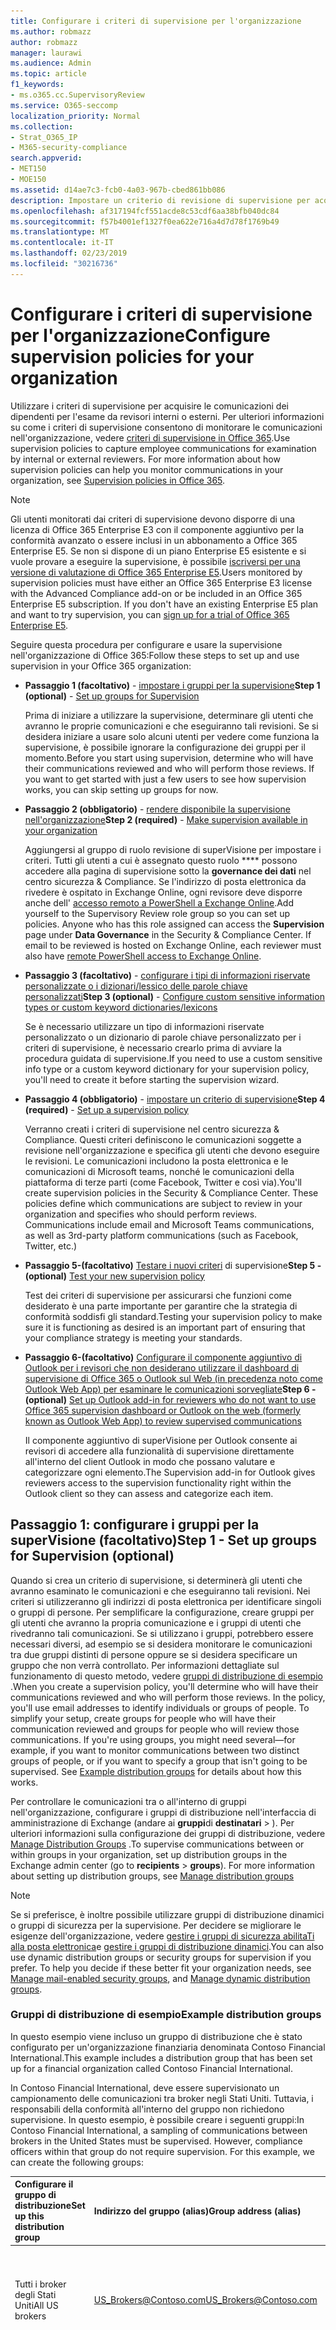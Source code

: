 ```yaml
---
title: Configurare i criteri di supervisione per l'organizzazione
ms.author: robmazz
author: robmazz
manager: laurawi
ms.audience: Admin
ms.topic: article
f1_keywords:
- ms.o365.cc.SupervisoryReview
ms.service: O365-seccomp
localization_priority: Normal
ms.collection:
- Strat_O365_IP
- M365-security-compliance
search.appverid:
- MET150
- MOE150
ms.assetid: d14ae7c3-fcb0-4a03-967b-cbed861bb086
description: Impostare un criterio di revisione di supervisione per acquisire le comunicazioni dei dipendenti per la revisione.
ms.openlocfilehash: af317194fcf551acde8c53cdf6aa38bfb040dc84
ms.sourcegitcommit: f57b4001ef1327f0ea622e716a4d7d78f1769b49
ms.translationtype: MT
ms.contentlocale: it-IT
ms.lasthandoff: 02/23/2019
ms.locfileid: "30216736"
---
```

# <a name="configure-supervision-policies-for-your-organization"></a><span data-ttu-id="b5fde-103">Configurare i criteri di supervisione per l'organizzazione</span><span class="sxs-lookup"><span data-stu-id="b5fde-103">Configure supervision policies for your organization</span></span>

<span data-ttu-id="b5fde-p101">Utilizzare i criteri di supervisione per acquisire le comunicazioni dei dipendenti per l'esame da revisori interni o esterni. Per ulteriori informazioni su come i criteri di supervisione consentono di monitorare le comunicazioni nell'organizzazione, vedere [criteri di supervisione in Office 365](supervision-policies.md).</span><span class="sxs-lookup"><span data-stu-id="b5fde-p101">Use supervision policies to capture employee communications for examination by internal or external reviewers. For more information about how supervision policies can help you monitor communications in your organization, see [Supervision policies in Office 365](supervision-policies.md).</span></span>

> [!NOTE]
> <span data-ttu-id="b5fde-p102">Gli utenti monitorati dai criteri di supervisione devono disporre di una licenza di Office 365 Enterprise E3 con il componente aggiuntivo per la conformità avanzato o essere inclusi in un abbonamento a Office 365 Enterprise E5. Se non si dispone di un piano Enterprise E5 esistente e si vuole provare a eseguire la supervisione, è possibile [iscriversi per una versione di valutazione di Office 365 Enterprise E5](https://go.microsoft.com/fwlink/p/?LinkID=698279).</span><span class="sxs-lookup"><span data-stu-id="b5fde-p102">Users monitored by supervision policies must have either an Office 365 Enterprise E3 license with the Advanced Compliance add-on or be included in an Office 365 Enterprise E5 subscription. If you don't have an existing Enterprise E5 plan and want to try supervision, you can [sign up for a trial of Office 365 Enterprise E5](https://go.microsoft.com/fwlink/p/?LinkID=698279).</span></span>
  
<span data-ttu-id="b5fde-108">Seguire questa procedura per configurare e usare la supervisione nell'organizzazione di Office 365:</span><span class="sxs-lookup"><span data-stu-id="b5fde-108">Follow these steps to set up and use supervision in your Office 365 organization:</span></span>
  
- <span data-ttu-id="b5fde-109">**Passaggio 1 (facoltativo)** - [impostare i gruppi per la supervisione](configure-supervision-policies.md#exampledist)</span><span class="sxs-lookup"><span data-stu-id="b5fde-109">**Step 1 (optional)** - [Set up groups for Supervision](configure-supervision-policies.md#exampledist)</span></span>

    <span data-ttu-id="b5fde-p103">Prima di iniziare a utilizzare la supervisione, determinare gli utenti che avranno le proprie comunicazioni e che eseguiranno tali revisioni. Se si desidera iniziare a usare solo alcuni utenti per vedere come funziona la supervisione, è possibile ignorare la configurazione dei gruppi per il momento.</span><span class="sxs-lookup"><span data-stu-id="b5fde-p103">Before you start using supervision, determine who will have their communications reviewed and who will perform those reviews. If you want to get started with just a few users to see how supervision works, you can skip setting up groups for now.</span></span>

- <span data-ttu-id="b5fde-112">**Passaggio 2 (obbligatorio)** - [rendere disponibile la supervisione nell'organizzazione](configure-supervision-policies.md#MakeAvailable)</span><span class="sxs-lookup"><span data-stu-id="b5fde-112">**Step 2 (required)** - [Make supervision available in your organization](configure-supervision-policies.md#MakeAvailable)</span></span>

    <span data-ttu-id="b5fde-p104">Aggiungersi al gruppo di ruolo revisione di superVisione per impostare i criteri. Tutti gli utenti a cui è assegnato questo ruolo \*\*\*\* possono accedere alla pagina di supervisione sotto la **governance dei dati** nel centro sicurezza & Compliance. Se l'indirizzo di posta elettronica da rivedere è ospitato in Exchange Online, ogni revisore deve disporre anche dell' [accesso remoto a PowerShell a Exchange Online](https://docs.microsoft.com/powershell/exchange/exchange-online/disable-access-to-exchange-online-powershell).</span><span class="sxs-lookup"><span data-stu-id="b5fde-p104">Add yourself to the Supervisory Review role group so you can set up policies. Anyone who has this role assigned can access the **Supervision** page under **Data Governance** in the Security & Compliance Center. If email to be reviewed is hosted on Exchange Online, each reviewer must also have [remote PowerShell access to Exchange Online](https://docs.microsoft.com/powershell/exchange/exchange-online/disable-access-to-exchange-online-powershell).</span></span>

- <span data-ttu-id="b5fde-116">**Passaggio 3 (facoltativo)** - [configurare i tipi di informazioni riservate personalizzate o i dizionari/lessico delle parole chiave personalizzati](configure-supervision-policies.md#sensitiveinfo)</span><span class="sxs-lookup"><span data-stu-id="b5fde-116">**Step 3 (optional)** - [Configure custom sensitive information types or custom keyword dictionaries/lexicons](configure-supervision-policies.md#sensitiveinfo)</span></span>

    <span data-ttu-id="b5fde-117">Se è necessario utilizzare un tipo di informazioni riservate personalizzato o un dizionario di parole chiave personalizzato per i criteri di supervisione, è necessario crearlo prima di avviare la procedura guidata di supervisione.</span><span class="sxs-lookup"><span data-stu-id="b5fde-117">If you need to use a custom sensitive info type or a custom keyword dictionary for your supervision policy, you'll need to create it before starting the supervision wizard.</span></span>

- <span data-ttu-id="b5fde-118">**Passaggio 4 (obbligatorio)** - [impostare un criterio di supervisione](configure-supervision-policies.md#setupsuper)</span><span class="sxs-lookup"><span data-stu-id="b5fde-118">**Step 4 (required)** - [Set up a supervision policy](configure-supervision-policies.md#setupsuper)</span></span>

    <span data-ttu-id="b5fde-p105">Verranno creati i criteri di supervisione nel centro sicurezza & Compliance. Questi criteri definiscono le comunicazioni soggette a revisione nell'organizzazione e specifica gli utenti che devono eseguire le revisioni. Le comunicazioni includono la posta elettronica e le comunicazioni di Microsoft teams, nonché le comunicazioni della piattaforma di terze parti (come Facebook, Twitter e così via).</span><span class="sxs-lookup"><span data-stu-id="b5fde-p105">You'll create supervision policies in the Security & Compliance Center. These policies define which communications are subject to review in your organization and specifies who should perform reviews. Communications include email and Microsoft Teams communications, as well as 3rd-party platform communications (such as Facebook, Twitter, etc.)</span></span>

- <span data-ttu-id="b5fde-122">**Passaggio 5-(facoltativo)** [Testare i nuovi criteri](configure-supervision-policies.md#TestPolicy) di supervisione</span><span class="sxs-lookup"><span data-stu-id="b5fde-122">**Step 5 - (optional)** [Test your new supervision policy](configure-supervision-policies.md#TestPolicy)</span></span>

    <span data-ttu-id="b5fde-123">Test dei criteri di supervisione per assicurarsi che funzioni come desiderato è una parte importante per garantire che la strategia di conformità soddisfi gli standard.</span><span class="sxs-lookup"><span data-stu-id="b5fde-123">Testing your supervision policy to make sure it is functioning as desired is an important part of ensuring that your compliance strategy is meeting your standards.</span></span>

- <span data-ttu-id="b5fde-124">**Passaggio 6-(facoltativo)** [Configurare il componente aggiuntivo di Outlook per i revisori che non desiderano utilizzare il dashboard di supervisione di Office 365 o Outlook sul Web (in precedenza noto come Outlook Web App) per esaminare le comunicazioni sorvegliate](configure-supervision-policies.md#UseOutlook)</span><span class="sxs-lookup"><span data-stu-id="b5fde-124">**Step 6 - (optional)** [Set up Outlook add-in for reviewers who do not want to use Office 365 supervision dashboard or Outlook on the web (formerly known as Outlook Web App) to review supervised communications](configure-supervision-policies.md#UseOutlook)</span></span>

    <span data-ttu-id="b5fde-125">Il componente aggiuntivo di superVisione per Outlook consente ai revisori di accedere alla funzionalità di supervisione direttamente all'interno del client Outlook in modo che possano valutare e categorizzare ogni elemento.</span><span class="sxs-lookup"><span data-stu-id="b5fde-125">The Supervision add-in for Outlook gives reviewers access to the supervision functionality right within the Outlook client so they can assess and categorize each item.</span></span>

<span data-ttu-id="b5fde-126"><a name="exampledist"> </a></span><span class="sxs-lookup"><span data-stu-id="b5fde-126"></span></span>

## <a name="step-1---set-up-groups-for-supervision-optional"></a><span data-ttu-id="b5fde-127">Passaggio 1: configurare i gruppi per la superVisione (facoltativo)</span><span class="sxs-lookup"><span data-stu-id="b5fde-127">Step 1 - Set up groups for Supervision (optional)</span></span>

 <span data-ttu-id="b5fde-p106">Quando si crea un criterio di supervisione, si determinerà gli utenti che avranno esaminato le comunicazioni e che eseguiranno tali revisioni. Nei criteri si utilizzeranno gli indirizzi di posta elettronica per identificare singoli o gruppi di persone. Per semplificare la configurazione, creare gruppi per gli utenti che avranno la propria comunicazione e i gruppi di utenti che rivedranno tali comunicazioni. Se si utilizzano i gruppi, potrebbero essere necessari diversi, ad esempio se si desidera monitorare le comunicazioni tra due gruppi distinti di persone oppure se si desidera specificare un gruppo che non verrà controllato. Per informazioni dettagliate sul funzionamento di questo metodo, vedere [gruppi di distribuzione di esempio](configure-supervision-policies.md#GroupExample) .</span><span class="sxs-lookup"><span data-stu-id="b5fde-p106">When you create a supervision policy, you'll determine who will have their communications reviewed and who will perform those reviews. In the policy, you'll use email addresses to identify individuals or groups of people. To simplify your setup, create groups for people who will have their communication reviewed and groups for people who will review those communications. If you're using groups, you might need several—for example, if you want to monitor communications between two distinct groups of people, or if you want to specify a group that isn't going to be supervised. See [Example distribution groups](configure-supervision-policies.md#GroupExample) for details about how this works.</span></span>
  
<span data-ttu-id="b5fde-p107">Per controllare le comunicazioni tra o all'interno di gruppi nell'organizzazione, configurare i gruppi di distribuzione nell'interfaccia di amministrazione di Exchange (andare ai **gruppi**di **destinatari** \> ). Per ulteriori informazioni sulla configurazione dei gruppi di distribuzione, vedere [Manage Distribution Groups](http://go.microsoft.com/fwlink/?LinkId=613635) .</span><span class="sxs-lookup"><span data-stu-id="b5fde-p107">To supervise communications between or within groups in your organization, set up distribution groups in the Exchange admin center (go to **recipients** \> **groups**). For more information about setting up distribution groups, see [Manage distribution groups](http://go.microsoft.com/fwlink/?LinkId=613635)</span></span>
  
> [!NOTE]
> <span data-ttu-id="b5fde-p108">Se si preferisce, è inoltre possibile utilizzare gruppi di distribuzione dinamici o gruppi di sicurezza per la supervisione. Per decidere se migliorare le esigenze dell'organizzazione, vedere [gestire i gruppi di sicurezza abilitaTi alla posta elettronica](http://go.microsoft.com/fwlink/?LinkId=627033)e [gestire i gruppi di distribuzione dinamici](http://go.microsoft.com/fwlink/?LinkId=627058).</span><span class="sxs-lookup"><span data-stu-id="b5fde-p108">You can also use dynamic distribution groups or security groups for supervision if you prefer. To help you decide if these better fit your organization needs, see [Manage mail-enabled security groups](http://go.microsoft.com/fwlink/?LinkId=627033), and [Manage dynamic distribution groups](http://go.microsoft.com/fwlink/?LinkId=627058).</span></span>
  
<span data-ttu-id="b5fde-137"><a name="GroupExample"> </a></span><span class="sxs-lookup"><span data-stu-id="b5fde-137"></span></span>

### <a name="example-distribution-groups"></a><span data-ttu-id="b5fde-138">Gruppi di distribuzione di esempio</span><span class="sxs-lookup"><span data-stu-id="b5fde-138">Example distribution groups</span></span>

<span data-ttu-id="b5fde-139">In questo esempio viene incluso un gruppo di distribuzione che è stato configurato per un'organizzazione finanziaria denominata Contoso Financial International.</span><span class="sxs-lookup"><span data-stu-id="b5fde-139">This example includes a distribution group that has been set up for a financial organization called Contoso Financial International.</span></span>
  
<span data-ttu-id="b5fde-p109">In Contoso Financial International, deve essere supervisionato un campionamento delle comunicazioni tra broker negli Stati Uniti. Tuttavia, i responsabili della conformità all'interno del gruppo non richiedono supervisione. In questo esempio, è possibile creare i seguenti gruppi:</span><span class="sxs-lookup"><span data-stu-id="b5fde-p109">In Contoso Financial International, a sampling of communications between brokers in the United States must be supervised. However, compliance officers within that group do not require supervision. For this example, we can create the following groups:</span></span>
  
|<span data-ttu-id="b5fde-143">**Configurare il gruppo di distribuzione**</span><span class="sxs-lookup"><span data-stu-id="b5fde-143">**Set up this distribution group**</span></span>|<span data-ttu-id="b5fde-144">**Indirizzo del gruppo (alias)**</span><span class="sxs-lookup"><span data-stu-id="b5fde-144">**Group address (alias)**</span></span>|<span data-ttu-id="b5fde-145">**Descrizione**</span><span class="sxs-lookup"><span data-stu-id="b5fde-145">**Description**</span></span>|
|:-----|:-----|:-----|
|<span data-ttu-id="b5fde-146">Tutti i broker degli Stati Uniti</span><span class="sxs-lookup"><span data-stu-id="b5fde-146">All US brokers</span></span> | <span data-ttu-id="b5fde-147">US_Brokers@Contoso.com</span><span class="sxs-lookup"><span data-stu-id="b5fde-147">US_Brokers@Contoso.com</span></span> | <span data-ttu-id="b5fde-148">Questo gruppo include gli indirizzi di posta elettronica di tutti i broker degli Stati Uniti che lavorano per Contoso.</span><span class="sxs-lookup"><span data-stu-id="b5fde-148">This group includes email addresses for all US-based brokers who work for Contoso.</span></span> |
| <span data-ttu-id="b5fde-149">Tutti i responsabili della conformità degli Stati Uniti</span><span class="sxs-lookup"><span data-stu-id="b5fde-149">All US compliance officers</span></span> | <span data-ttu-id="b5fde-150">US_Compliance@Contoso.com</span><span class="sxs-lookup"><span data-stu-id="b5fde-150">US_Compliance@Contoso.com</span></span>  | <span data-ttu-id="b5fde-p110">Questo gruppo include gli indirizzi di posta elettronica per tutti i responsabili della conformità basati su US che lavorano per contoso. Poiché questo gruppo è un sottoinsieme di tutti i broker basati su Stati Uniti, è possibile utilizzare questo alias per esonerare i responsabili della conformità da un criterio di supervisione.</span><span class="sxs-lookup"><span data-stu-id="b5fde-p110">This group includes email addresses for all US-based compliance officers who work for Contoso. Because this group is a subset of all US-based brokers, you can use this alias to exempt compliance officers from a supervision policy.</span></span> |
  
<span data-ttu-id="b5fde-153"><a name="MakeAvailable"> </a></span><span class="sxs-lookup"><span data-stu-id="b5fde-153"></span></span>

## <a name="step-2---make-supervision-available-in-your-organization-required"></a><span data-ttu-id="b5fde-154">Passaggio 2: rendere disponibile la supervisione nell'organizzazione (obbligatorio)</span><span class="sxs-lookup"><span data-stu-id="b5fde-154">Step 2 - Make supervision available in your organization (required)</span></span>

<span data-ttu-id="b5fde-155">Per rendere \*\*\*\* disponibile la supervisione come opzione di menu nel centro sicurezza & Compliance, è necessario essere assegnati al ruolo di amministratore revisione di supervisione.</span><span class="sxs-lookup"><span data-stu-id="b5fde-155">To make **Supervision** available as a menu option in the Security & Compliance Center, you must be assigned the Supervisory Review Administrator role.</span></span>
  
<span data-ttu-id="b5fde-156">A tale scopo, è possibile aggiungere se stessi come membro del gruppo di ruolo revisione di superVisione oppure creare un nuovo gruppo di ruoli.</span><span class="sxs-lookup"><span data-stu-id="b5fde-156">To do this, you can either add yourself as a member of the Supervisory Review role group, or you can create a new role group.</span></span>
  
### <a name="add-members-to-the-supervisory-review-role-group"></a><span data-ttu-id="b5fde-157">Aggiungere membri al gruppo di ruoli revisione di superVisione</span><span class="sxs-lookup"><span data-stu-id="b5fde-157">Add members to the Supervisory Review role group</span></span>

1. <span data-ttu-id="b5fde-158">Accedere [https://protection.office.com](https://protection.office.com) con le credenziali per un account di amministratore nell'organizzazione di Office 365.</span><span class="sxs-lookup"><span data-stu-id="b5fde-158">Sign into [https://protection.office.com](https://protection.office.com) using credentials for an admin account in your Office 365 organization.</span></span>

2. <span data-ttu-id="b5fde-159">Nel centro sicurezza & Compliance accedere a **autorizzazioni**.</span><span class="sxs-lookup"><span data-stu-id="b5fde-159">In the Security & Compliance Center, go to **Permissions**.</span></span>

3. <span data-ttu-id="b5fde-160">Selezionare il gruppo di ruoli **Revisione** di supervisione e quindi fare clic sull'icona modifica.</span><span class="sxs-lookup"><span data-stu-id="b5fde-160">Select the **Supervisory Review** role group and then click the Edit icon.</span></span>

4. <span data-ttu-id="b5fde-161">Nella sezione **membri** aggiungere gli utenti che si desidera gestire la supervisione per l'organizzazione.</span><span class="sxs-lookup"><span data-stu-id="b5fde-161">In the **Members** section, add the people who you want to manage supervision for your organization.</span></span>

### <a name="create-a-new-role-group"></a><span data-ttu-id="b5fde-162">Creare un nuovo gruppo di ruoli</span><span class="sxs-lookup"><span data-stu-id="b5fde-162">Create a new role group</span></span>

1. <span data-ttu-id="b5fde-163">Accedere [https://protection.office.com](https://protection.office.com) con le credenziali per un account di amministratore nell'organizzazione di Office 365.</span><span class="sxs-lookup"><span data-stu-id="b5fde-163">Sign into [https://protection.office.com](https://protection.office.com) using credentials for an admin account in your Office 365 organization.</span></span>

2. <span data-ttu-id="b5fde-164">Nel centro sicurezza & Compliance accedere a **autorizzazioni** e quindi fare clic su Aggiungi**+**().</span><span class="sxs-lookup"><span data-stu-id="b5fde-164">In the Security & Compliance Center, go to **Permissions** and then click Add (**+**).</span></span>

3. <span data-ttu-id="b5fde-p111">Nella sezione **ruoli** fare clic su Aggiungi (**+**) e scorrere verso il basso fino a **amministratore Revisione**di supervisione. Aggiungere questo ruolo al gruppo di ruoli.</span><span class="sxs-lookup"><span data-stu-id="b5fde-p111">In the **Roles** section, click Add (**+**) and scroll down to **Supervisory Review Administrator**. Add this role to the role group.</span></span>

4. <span data-ttu-id="b5fde-167">Nella sezione **membri** aggiungere gli utenti che si desidera gestire la supervisione per l'organizzazione.</span><span class="sxs-lookup"><span data-stu-id="b5fde-167">In the **Members** section, add the people who you want to manage supervision for your organization.</span></span>

<span data-ttu-id="b5fde-168">Per ulteriori informazioni sui gruppi di ruoli e sulle autorizzazioni, vedere perMissions [in &amp; The Office 365 Security Compliance Center](permissions-in-the-security-and-compliance-center.md).</span><span class="sxs-lookup"><span data-stu-id="b5fde-168">For more information about role groups and permissions, see [Permissions in the Office 365 Security &amp; Compliance Center](permissions-in-the-security-and-compliance-center.md).</span></span>

### <a name="enable-remote-powershell-access-for-reviewers-if-email-is-hosted-on-exchange-online"></a><span data-ttu-id="b5fde-169">Abilitare l'accesso remoto a PowerShell per i revisori (se la posta elettronica è ospitata su Exchange Online)</span><span class="sxs-lookup"><span data-stu-id="b5fde-169">Enable remote PowerShell access for reviewers (if email is hosted on Exchange Online)</span></span>

1. <span data-ttu-id="b5fde-170">Seguire le istruzioni riportate in [abilitare o disabilitare l'accesso a PowerShell di Exchange Online](https://docs.microsoft.com/powershell/exchange/exchange-online/disable-access-to-exchange-online-powershell).</span><span class="sxs-lookup"><span data-stu-id="b5fde-170">Follow the guidance in [Enable or disable access to Exchange Online PowerShell](https://docs.microsoft.com/powershell/exchange/exchange-online/disable-access-to-exchange-online-powershell).</span></span>

<span data-ttu-id="b5fde-171"><a name="sensitiveinfo"> </a></span><span class="sxs-lookup"><span data-stu-id="b5fde-171"></span></span>
  
## <a name="step-3---create-custom-sensitive-information-types-or-custom-keyword-dictionaries-optional"></a><span data-ttu-id="b5fde-172">Passaggio 3: creare tipi di informazioni riservate personalizzate o dizionari per parole chiave personalizzate (facoltativo)</span><span class="sxs-lookup"><span data-stu-id="b5fde-172">Step 3 - Create custom sensitive information types or custom keyword dictionaries (optional)</span></span>

<span data-ttu-id="b5fde-173">Per scegliere tra tipi di informazioni riservate personalizzate esistenti o dizionari di parole chiave personalizzati nella procedura guidata dei criteri di supervisione, è necessario prima di tutto creare questi elementi, se necessario.</span><span class="sxs-lookup"><span data-stu-id="b5fde-173">In order to pick from existing custom sensitive information types or custom keyword dictionaries in the supervision policy wizard, you first need to create these items if needed.</span></span>

### <a name="create-custom-sensitive-information-types"></a><span data-ttu-id="b5fde-174">Creare tipi di informazioni riservate personalizzate</span><span class="sxs-lookup"><span data-stu-id="b5fde-174">Create custom sensitive information types</span></span>

1. <span data-ttu-id="b5fde-p112">Creare un nuovo tipo di informazioni riservate nel centro conformità di Office 365 Security &. Passare a **classificazione** \> **tipi di informazioni riservate** e seguire i passaggi descritti nella **procedura guidata nuovo tipo di informazioni riservate**. Di seguito viene indicato:</span><span class="sxs-lookup"><span data-stu-id="b5fde-p112">Create a new sensitive information type in the Office 365 Security & Compliance Center. Navigate to **Classifications** \> **Sensitive info types** and follow the steps in the **New sensitive info type wizard**. Here you will:</span></span>

    - <span data-ttu-id="b5fde-178">Definire un nome e una descrizione per il tipo di informazioni riservate</span><span class="sxs-lookup"><span data-stu-id="b5fde-178">Define a name and description for the sensitive info type</span></span>
    - <span data-ttu-id="b5fde-179">Definire gli elementi di prossimità, livello di confidenza e motivo primario</span><span class="sxs-lookup"><span data-stu-id="b5fde-179">Define the proximity, confidence level, and primary pattern elements</span></span>
    - <span data-ttu-id="b5fde-180">Esaminare le selezioni e creare il tipo di informazioni riservate</span><span class="sxs-lookup"><span data-stu-id="b5fde-180">Review your selections and create the sensitive info type</span></span>

    <span data-ttu-id="b5fde-181">Per informazioni più dettagliate, vedere [creare un tipo di informazioni riservate personalizzato](create-a-custom-sensitive-information-type.md).</span><span class="sxs-lookup"><span data-stu-id="b5fde-181">For more detailed information, see [Create a custom sensitive information type](create-a-custom-sensitive-information-type.md).</span></span>

### <a name="create-custom-keyword-dictionarylexicon"></a><span data-ttu-id="b5fde-182">Creare dizionario/lessico di parole chiave personalizzato</span><span class="sxs-lookup"><span data-stu-id="b5fde-182">Create custom keyword dictionary/lexicon</span></span>

1. <span data-ttu-id="b5fde-p113">Se si utilizza un editor di testo, ad esempio il blocco note, è possibile creare un nuovo file che includa i termini di parola chiave che si desidera monitorare in un criterio di supervisione. Assicurarsi che ogni termine sia su una riga distinta e salvare il file nel formato **Unicode/UTF-16 (Little endian)** .</span><span class="sxs-lookup"><span data-stu-id="b5fde-p113">Using a text editor (like Notepad), create a new file that includes the keyword terms you'd like to monitor in a supervision policy. Make sure each term is on a separate line and save the file in the **Unicode/UTF-16 (Little Endian)** format.</span></span>
2. <span data-ttu-id="b5fde-p114">Importare il file di parole chiave nel tenant di Office 365 utilizzando PowerShell. Per connettersi a Office 365 con PowerShell, vedere [Connect to office 365 Security _AMP_ Compliance Center PowerShell](https://docs.microsoft.com/powershell/exchange/office-365-scc/connect-to-scc-powershell/connect-to-scc-powershell).</span><span class="sxs-lookup"><span data-stu-id="b5fde-p114">Import the keyword file into your Office 365 tenant using PowerShell. To connect to Office 365 with PowerShell, see [Connect to Office 365 Security & Compliance Center PowerShell](https://docs.microsoft.com/powershell/exchange/office-365-scc/connect-to-scc-powershell/connect-to-scc-powershell).</span></span>

    <span data-ttu-id="b5fde-187">Dopo aver effettuato la connessione a Office 365 con PowerShell, eseguire i seguenti comandi per importare il dizionario di parole chiave:</span><span class="sxs-lookup"><span data-stu-id="b5fde-187">After you've connected to Office 365 with PowerShell, run the following commands to import your keyword dictionary:</span></span>

    ```
    $fileData = Get-Content "your keyword path and file name" -Encoding Byte -ReadCount 0

    New-DlpKeywordDictionary -Name "Name for your keyword dictionary" -Description "optional description for your keyword dictionary" -FileData $fileData
    ```
    <span data-ttu-id="b5fde-188">Per informazioni più dettagliate, vedere [creare un dizionario di parole chiave](create-a-keyword-dictionary.md).</span><span class="sxs-lookup"><span data-stu-id="b5fde-188">For more detailed information, see [Create a keyword dictionary](create-a-keyword-dictionary.md).</span></span>

3. <span data-ttu-id="b5fde-p115">Creare un nuovo tipo di informazioni riservate nel centro conformità di Office 365 Security &. Passare a **classificazione** \> **tipi di informazioni riservate** e seguire i passaggi descritti nella **procedura guidata nuovo tipo di informazioni riservate**. Di seguito viene indicato:</span><span class="sxs-lookup"><span data-stu-id="b5fde-p115">Create a new sensitive information type in the Office 365 Security & Compliance Center. Navigate to **Classifications** \> **Sensitive info types** and follow the steps in the **New sensitive info type wizard**. Here you will:</span></span>

    - <span data-ttu-id="b5fde-192">Definire un nome e una descrizione per il tipo di informazioni riservate</span><span class="sxs-lookup"><span data-stu-id="b5fde-192">Define a name and description for the sensitive info type</span></span>
    - <span data-ttu-id="b5fde-193">Aggiungere il dizionario personalizzato come requisito per l'elemento corrispondente</span><span class="sxs-lookup"><span data-stu-id="b5fde-193">Add your custom dictionary as a requirement for the matching element</span></span>
    - <span data-ttu-id="b5fde-194">Esaminare le selezioni e creare il tipo di informazioni riservate</span><span class="sxs-lookup"><span data-stu-id="b5fde-194">Review your selections and create the sensitive info type</span></span>

    <span data-ttu-id="b5fde-195">Dopo aver creato il dizionario/lessico personalizzato, è possibile visualizzare le parole chiave configurate utilizzando il cmdlet [Get-DlpKeywordDictionary](https://docs.microsoft.com/powershell/module/exchange/policy-and-compliance-dlp/get-dlpkeyworddictionary) oppure aggiungere e rimuovere termini utilizzando il cmdlet [set-DlpKeywordDictionary](https://docs.microsoft.com/powershell/module/exchange/policy-and-compliance-dlp/set-dlpkeyworddictionary) .</span><span class="sxs-lookup"><span data-stu-id="b5fde-195">After the custom dictionary/lexicon is created, you can view the configured keywords using the [Get-DlpKeywordDictionary](https://docs.microsoft.com/powershell/module/exchange/policy-and-compliance-dlp/get-dlpkeyworddictionary) cmdlet or add and remove terms using the [Set-DlpKeywordDictionary](https://docs.microsoft.com/powershell/module/exchange/policy-and-compliance-dlp/set-dlpkeyworddictionary) cmdlet.</span></span>

    <span data-ttu-id="b5fde-196">Per informazioni più dettagliate, vedere [creare un tipo di informazioni riservate personalizzato](create-a-custom-sensitive-information-type.md).</span><span class="sxs-lookup"><span data-stu-id="b5fde-196">For more detailed information, see [Create a custom sensitive information type](create-a-custom-sensitive-information-type.md).</span></span>

<span data-ttu-id="b5fde-197"><a name="setupsuper"> </a></span><span class="sxs-lookup"><span data-stu-id="b5fde-197"></span></span>

## <a name="step-4---set-up-a-supervision-policy-required"></a><span data-ttu-id="b5fde-198">Passaggio 4: configurare un criterio di supervisione (obbligatorio)</span><span class="sxs-lookup"><span data-stu-id="b5fde-198">Step 4 - Set up a supervision policy (required)</span></span>
  
1. <span data-ttu-id="b5fde-199">Accedere [https://protection.office.com](https://protection.office.com) con le credenziali per un account di amministratore nell'organizzazione di Office 365.</span><span class="sxs-lookup"><span data-stu-id="b5fde-199">Sign into [https://protection.office.com](https://protection.office.com) using credentials for an admin account in your Office 365 organization.</span></span>

2. <span data-ttu-id="b5fde-200">Nel centro sicurezza & Compliance selezionare **supervisione**.</span><span class="sxs-lookup"><span data-stu-id="b5fde-200">In the Security & Compliance Center, select **Supervision**.</span></span>
  
3. <span data-ttu-id="b5fde-p116">Selezionare **Crea** e quindi seguire la procedura guidata per impostare le pagine seguenti del criterio. Se si utilizza la procedura guidata, sarà necessario:</span><span class="sxs-lookup"><span data-stu-id="b5fde-p116">Select **Create** and then follow the wizard to set up the following pages of the policy. Using the wizard, you will:</span></span>

    - <span data-ttu-id="b5fde-203">Assegnare al criterio un nome e una descrizione.</span><span class="sxs-lookup"><span data-stu-id="b5fde-203">Give the policy a name and description.</span></span>
    - <span data-ttu-id="b5fde-204">Scegliere gli utenti o i gruppi da controllare, inclusa la scelta degli utenti o dei gruppi che si desidera escludere.</span><span class="sxs-lookup"><span data-stu-id="b5fde-204">Choose the users or groups to supervise, including choosing users or groups you'd like to exclude.</span></span>
    - <span data-ttu-id="b5fde-205">Definire le condizioni dei criteri di supervisione.</span><span class="sxs-lookup"><span data-stu-id="b5fde-205">Define the supervision policy conditions.</span></span>
    - <span data-ttu-id="b5fde-p117">Scegliere se si desidera includere tipi di informazioni riservate. È possibile selezionare i tipi di informazioni riservate predefinite e personalizzate.</span><span class="sxs-lookup"><span data-stu-id="b5fde-p117">Choose if you'd like to include sensitive information types. This is where you can select default and custom sensitive info types.</span></span>
    - <span data-ttu-id="b5fde-208">Definire la percentuale di comunicazioni da esaminare.</span><span class="sxs-lookup"><span data-stu-id="b5fde-208">Define the percentage of communications to review.</span></span>
    - <span data-ttu-id="b5fde-p118">Scegliere i revisori per il criterio. I revisori possono essere singoli utenti o [gruppi di sicurezza abilitati alla posta elettronica](https://docs.microsoft.com/Exchange/recipients-in-exchange-online/manage-mail-enabled-security-groups#create-a-mail-enabled-security-group).</span><span class="sxs-lookup"><span data-stu-id="b5fde-p118">Choose the reviewers for the policy. Reviewers can be individual users or [mail-enabled security groups](https://docs.microsoft.com/Exchange/recipients-in-exchange-online/manage-mail-enabled-security-groups#create-a-mail-enabled-security-group).</span></span>
    - <span data-ttu-id="b5fde-211">Esaminare le selezioni dei criteri e creare il criterio.</span><span class="sxs-lookup"><span data-stu-id="b5fde-211">Review your policy selections and create the policy.</span></span>

<span data-ttu-id="b5fde-212"><a name="TestPolicy"> </a></span><span class="sxs-lookup"><span data-stu-id="b5fde-212"></span></span>

## <a name="step-5---test-your-supervision-policy-optional"></a><span data-ttu-id="b5fde-213">Passaggio 5-testare i criteri di supervisione (facoltativo)</span><span class="sxs-lookup"><span data-stu-id="b5fde-213">Step 5 - Test your supervision policy (optional)</span></span>

<span data-ttu-id="b5fde-p119">Dopo aver creato un criterio di supervisione, è consigliabile verificare che le condizioni definite vengano applicate in modo corretto dal criterio. È inoltre possibile [testare i criteri di prevenzione della perdita di dati (DLP)](create-test-tune-dlp-policy.md) se i criteri di supervisione includono tipi di informazioni riservate. Attenersi alla procedura seguente per verificare i criteri di supervisione:</span><span class="sxs-lookup"><span data-stu-id="b5fde-p119">After you create a supervision policy, it's a good idea to test to make sure that the conditions you defined are being properly enforced by the policy. You may also want to [test your data loss prevention (DLP) policies](create-test-tune-dlp-policy.md) if your supervision policies include sensitive information types. Follow the steps below to test your supervision policy:</span></span>

1. <span data-ttu-id="b5fde-217">Aprire un client di posta elettronica o Microsoft teams connesso come utente controllato definito nel criterio che si desidera sottoporre a test.</span><span class="sxs-lookup"><span data-stu-id="b5fde-217">Open an email client or Microsoft Teams logged in as a supervised user defined in the policy you want to test.</span></span>
2. <span data-ttu-id="b5fde-p120">Inviare un messaggio di posta elettronica o Microsoft teams chat che soddisfi i criteri definiti nei criteri di supervisione. Può trattarsi di una parola chiave, dimensioni degli allegati, dominio e così via. Assicurarsi di determinare se le impostazioni condizionali configurate nel criterio sono troppo restrittive o troppo indulgenti.</span><span class="sxs-lookup"><span data-stu-id="b5fde-p120">Send an email or Microsoft Teams chat that meets the criteria you've defined in the supervision policy. This can be a keyword, attachment size, domain, etc. Make sure you determine if your configured conditional settings in the policy is too restrictive or too lenient.</span></span>

    > [!Note]
    > <span data-ttu-id="b5fde-p121">I messaggi di posta elettronica soggetti a criteri definiti vengono elaborati in tempo quasi reale e possono essere testati immediatamente dopo la configurazione del criterio. Le chat in Microsoft teams possono richiedere fino a 24 ore per il processo completo in un criterio.</span><span class="sxs-lookup"><span data-stu-id="b5fde-p121">Emails subject to defined policies are processed in near real-time and can be tested immediately after the policy is configured. Chats in Microsoft Teams can take up to 24 hours to fully process in a policy.</span></span> 

3. <span data-ttu-id="b5fde-p122">Accedere al tenant di Office 365 come un revisore designato nei criteri di supervisione. Passare alla **supervisione** > *del criterio* > personalizzato**aperto** per visualizzare il report per il criterio.</span><span class="sxs-lookup"><span data-stu-id="b5fde-p122">Log into your Office 365 tenant as a reviewer designated in the supervision policy. Navigate to **Supervision** > *Your Custom Policy* > **Open** to view the report for the policy.</span></span>

<span data-ttu-id="b5fde-224"><a name="UseOutlook"> </a></span><span class="sxs-lookup"><span data-stu-id="b5fde-224"></span></span>

## <a name="step-6---set-up-outlook-add-in-for-reviewers-optional"></a><span data-ttu-id="b5fde-225">Passaggio 6: configurare il componente aggiuntivo di Outlook per i revisori (facoltativo)</span><span class="sxs-lookup"><span data-stu-id="b5fde-225">Step 6 - Set up Outlook add-in for reviewers (optional)</span></span>

<span data-ttu-id="b5fde-226">I revisori che desiderano utilizzare Outlook anziché utilizzare il dashboard di superVisione in Office 365 o Outlook sul Web per esaminare le comunicazioni devono installare il componente aggiuntivo di superVisione per il client di Outlook.</span><span class="sxs-lookup"><span data-stu-id="b5fde-226">Reviewers that want to use Outlook instead of using the Supervision dashboard in Office 365 or Outlook on the web to review communications must install the Supervision add-in for their Outlook client.</span></span>

### <a name="step-1-copy-the-address-for-the-supervision-mailbox"></a><span data-ttu-id="b5fde-227">Passaggio 1: copiare l'indirizzo della cassetta postale di supervisione</span><span class="sxs-lookup"><span data-stu-id="b5fde-227">Step 1: Copy the address for the supervision mailbox</span></span>

<span data-ttu-id="b5fde-228">Per installare il componente aggiuntivo per Outlook desktop, è necessario l'indirizzo della cassetta postale di supervisione che è stata creata come parte del programma di installazione dei criteri di supervisione.</span><span class="sxs-lookup"><span data-stu-id="b5fde-228">To install the add-in for Outlook desktop, you'll need the address for the supervision mailbox that was created as part of the supervision policy setup.</span></span>
  
> [!NOTE]
> <span data-ttu-id="b5fde-229">Se un altro utente ha creato il criterio, è necessario ottenere questo indirizzo da loro per installare il componente aggiuntivo.</span><span class="sxs-lookup"><span data-stu-id="b5fde-229">If someone else created the policy, you'll need to get this address from them to install the add-in.</span></span>

 <span data-ttu-id="b5fde-230">**Per trovare l'indirizzo della cassetta postale di supervisione**</span><span class="sxs-lookup"><span data-stu-id="b5fde-230">**To find the supervision mailbox address**</span></span>
  
1. <span data-ttu-id="b5fde-231">Accedere al [Centro sicurezza &amp; e conformità](https://protection.office.com) utilizzando le credenziali per un account di amministratore nell'organizzazione di Office 365.</span><span class="sxs-lookup"><span data-stu-id="b5fde-231">Sign into the [Security &amp; Compliance Center](https://protection.office.com) using credentials for an admin account in your Office 365 organization.</span></span>

2. <span data-ttu-id="b5fde-232">Andare a **supervisione**.</span><span class="sxs-lookup"><span data-stu-id="b5fde-232">Go to **Supervision**.</span></span>

3. <span data-ttu-id="b5fde-233">Fare clic sui criteri di supervisione che raccolgono le comunicazioni che si desidera esaminare.</span><span class="sxs-lookup"><span data-stu-id="b5fde-233">Click the supervision policy that's gathering the communications you want to review.</span></span>

4. <span data-ttu-id="b5fde-234">Nel riquadro a comparsa dei dettagli del criterio, in **cassetta postale**di supervisione, copiare l'indirizzo.</span><span class="sxs-lookup"><span data-stu-id="b5fde-234">In the policy details flyout, under **Supervision mailbox**, copy the address.</span></span><br/><span data-ttu-id="b5fde-235">![La sezione "cassetta postale di superVisione" del riquadro a comparsa dei dettagli del criterio di supervisione che mostra l'indirizzo della cassetta postale](media/71779d0e-4f01-4dd3-8234-5f9c30eeb067.jpg)</span><span class="sxs-lookup"><span data-stu-id="b5fde-235">![The 'Supervision Mailbox' section of a supervision policy's details flyout showing the supervision mailbox address highlighted](media/71779d0e-4f01-4dd3-8234-5f9c30eeb067.jpg)</span></span>
  
### <a name="step-2-configure-the-supervision-mailbox-for-outlook-desktop-access"></a><span data-ttu-id="b5fde-236">Passaggio 2: configurare la cassetta postale di supervisione per Outlook desktop Access</span><span class="sxs-lookup"><span data-stu-id="b5fde-236">Step 2: Configure the supervision mailbox for Outlook desktop access</span></span>

<span data-ttu-id="b5fde-237">Successivamente, i revisori dovranno eseguire un paio di comandi di PowerShell di Exchange online in modo che possano connettere Outlook alla cassetta postale di supervisione.</span><span class="sxs-lookup"><span data-stu-id="b5fde-237">Next, reviewers will need to run a couple Exchange Online PowerShell commands so they can connect Outlook to the supervision mailbox.</span></span>
  
1. <span data-ttu-id="b5fde-p123">Connettersi a PowerShell di Exchange Online. [Come si esegue questa operazione?](https://docs.microsoft.com/powershell/exchange/exchange-online/connect-to-exchange-online-powershell/connect-to-exchange-online-powershell)</span><span class="sxs-lookup"><span data-stu-id="b5fde-p123">Connect to Exchange Online PowerShell. [How do I do this?](https://docs.microsoft.com/powershell/exchange/exchange-online/connect-to-exchange-online-powershell/connect-to-exchange-online-powershell)</span></span>

2. <span data-ttu-id="b5fde-240">Eseguire i comandi seguenti, dove *SupervisoryReview {GUID} @domain. onmicrosoft.com* è l'indirizzo copiato nel passaggio 1 e l' *utente* è il nome del revisore che si collegherà alla cassetta postale di supervisione nel passaggio 3.</span><span class="sxs-lookup"><span data-stu-id="b5fde-240">Run the following commands, where  *SupervisoryReview{GUID}@domain.onmicrosoft.com*  is the address you copied in Step 1 above, and  *User*  is the name of the reviewer who will be connecting to the supervision mailbox in Step 3.</span></span>

    ```Add-MailboxPermission "SupervisoryReview{GUID}@domain.onmicrosoft.com" -User <alias or email address of the account that has reviewer permissions to the supervision mailbox> -AccessRights FullAccess```

    ```Set-Mailbox "<SupervisoryReview{GUID}@domain.onmicrosoft.com>" -HiddenFromAddressListsEnabled: $false```

3. <span data-ttu-id="b5fde-241">Attendere almeno un'ora prima di passare al passaggio 3 seguente.</span><span class="sxs-lookup"><span data-stu-id="b5fde-241">Wait at least an hour before moving on to Step 3 below.</span></span>

### <a name="step-3-create-an-outlook-profile-to-connect-to-the-supervision-mailbox"></a><span data-ttu-id="b5fde-242">Passaggio 3: creare un profilo di Outlook per la connessione alla cassetta postale di supervisione</span><span class="sxs-lookup"><span data-stu-id="b5fde-242">Step 3: Create an Outlook profile to connect to the supervision mailbox</span></span>

<span data-ttu-id="b5fde-243">Per il passaggio finale, i revisori dovranno creare un profilo di Outlook per la connessione alla cassetta postale di supervisione.</span><span class="sxs-lookup"><span data-stu-id="b5fde-243">For the final step, reviewers will need to create an Outlook profile to connect to the supervision mailbox.</span></span>

> [!NOTE]
> <span data-ttu-id="b5fde-p124">Per creare un nuovo profilo di Outlook, è possibile utilizzare le impostazioni di posta elettronica nel pannello di controllo di Windows. Il percorso da eseguire per accedere a queste impostazioni può dipendere dal sistema operativo Windows (Windows 7, Windows 8 o Windows 10) in uso e dalla versione di Outlook installata.</span><span class="sxs-lookup"><span data-stu-id="b5fde-p124">To create a new Outlook profile, you'll use the Mail settings in the Windows Control Panel. The path you take to get to these settings might depend on which Windows operating system (Windows 7, Windows 8, or Windows 10) you're using, and which version of Outlook is installed.</span></span>
  
1. <span data-ttu-id="b5fde-246">Aprire il pannello di controllo e nella casella di **ricerca** nella parte superiore della finestra digitare **mail**.</span><span class="sxs-lookup"><span data-stu-id="b5fde-246">Open the Control Panel, and in the **Search** box at the top of the window, type **Mail**.</span></span><br/><span data-ttu-id="b5fde-p125">(Non si è sicuri di come accedere al pannello di controllo? Vedere [dove si trova il pannello di controllo?](https://support.microsoft.com/help/13764/windows-where-is-control-panel)</span><span class="sxs-lookup"><span data-stu-id="b5fde-p125">(Not sure how to get to the Control Panel? See [Where is Control Panel?](https://support.microsoft.com/help/13764/windows-where-is-control-panel))</span></span>
  
2. <span data-ttu-id="b5fde-249">Aprire l'app di **posta elettronica** .</span><span class="sxs-lookup"><span data-stu-id="b5fde-249">Open the **Mail** app.</span></span>

3. <span data-ttu-id="b5fde-250">In **configurazione posta elettronica-Outlook**, fare clic su **Mostra profili**.</span><span class="sxs-lookup"><span data-stu-id="b5fde-250">In **Mail Setup - Outlook**, click **Show Profiles**.</span></span><br/><span data-ttu-id="b5fde-251">![La finestra di dialogo "configurazione della posta elettronica-Outlook" con il pulsante ' Mostra profili ' evidenziata](media/28b5dae9-d10c-4f2b-926a-294c857d555c.jpg)</span><span class="sxs-lookup"><span data-stu-id="b5fde-251">![The 'Mail Setup - Outlook' dialog box with the 'Show Profiles' button highlighted](media/28b5dae9-d10c-4f2b-926a-294c857d555c.jpg)</span></span>
  
4. <span data-ttu-id="b5fde-p126">In **posta**, fare clic su **Aggiungi**. Quindi, in **nuovo profilo**, immettere un nome per la cassetta postale di supervisione \*\*\*\*, ad esempio la supervisione.</span><span class="sxs-lookup"><span data-stu-id="b5fde-p126">In **Mail**, click **Add**. Then, in **New Profile**, enter a name for the supervision mailbox (such as **Supervision**).</span></span><br/><span data-ttu-id="b5fde-254">![La finestra di dialogo ' nuovo profilo ' che mostra il nome ' superVisione ' nella casella ' nome profilo '](media/d02ae181-b541-4ec6-8f51-698f30033204.jpg)</span><span class="sxs-lookup"><span data-stu-id="b5fde-254">![The 'New Profile' dialog showing the name 'Supervision' in the 'Profile Name' box](media/d02ae181-b541-4ec6-8f51-698f30033204.jpg)</span></span>
  
5. <span data-ttu-id="b5fde-255">In **Connetti Outlook a Office 365**fare clic su **Connetti a un account diverso**.</span><span class="sxs-lookup"><span data-stu-id="b5fde-255">In **Connect Outlook to Office 365**, click **Connect to a different account**.</span></span><br/><span data-ttu-id="b5fde-256">![Il messaggio ' Connect Outlook to Office 365' con il collegamento ' Connetti a un account diverso ' evidenziato](media/fac49ff8-a7f0-4e82-a271-9ec045a95de1.jpg)</span><span class="sxs-lookup"><span data-stu-id="b5fde-256">![The 'Connect Outlook to Office 365' message with the 'Connect to a different account' link highlighted](media/fac49ff8-a7f0-4e82-a271-9ec045a95de1.jpg)</span></span>
  
6. <span data-ttu-id="b5fde-257">In **Configurazione account automatico**, scegliere **installazione manuale o tipi di server aggiuntivi**, quindi fare clic su **Avanti**.</span><span class="sxs-lookup"><span data-stu-id="b5fde-257">In **Auto Account Setup**, choose **Manual setup or additional server types**, and then click **Next**.</span></span>

7. <span data-ttu-id="b5fde-p127">In **Scegli il tipo di account**, scegli **Office 365**. Nella casella indirizzo di **posta elettronica** immettere quindi l'indirizzo della cassetta postale di supervisione copiata in precedenza.</span><span class="sxs-lookup"><span data-stu-id="b5fde-p127">In **Choose Your Account Type**, choose **Office 365**. Then, in the **Email Address** box, enter the address of the supervision mailbox you copied previously.</span></span><br/><span data-ttu-id="b5fde-260">![La pagina ' Scegli il tipo di account ' della finestra di dialogo ' Aggiungi account ' in Outlook che mostra la casella ' indirizzo di posta elettronica ' evidenziata.](media/4f601236-9f69-4cf6-a58c-0b91204aa8cb.jpg)</span><span class="sxs-lookup"><span data-stu-id="b5fde-260">![The 'Choose Your Account Type' page of the 'Add Account' dialog in Outlook showing the 'Email Address' box highlighted.](media/4f601236-9f69-4cf6-a58c-0b91204aa8cb.jpg)</span></span>
  
8. <span data-ttu-id="b5fde-261">Quando richiesto, immettere le credenziali di Office 365.</span><span class="sxs-lookup"><span data-stu-id="b5fde-261">When prompted, enter your Office 365 credentials.</span></span>

9. <span data-ttu-id="b5fde-262">In caso di esito positivo, verrà visualizzata la cartella del **nome \<\> del criterio** di supervisione elencata nella visualizzazione elenco cartelle in Outlook.</span><span class="sxs-lookup"><span data-stu-id="b5fde-262">If successful, you'll see the **Supervision - \<policy name\>** folder listed in the Folder List view in Outlook.</span></span>

## <a name="powershell-reference"></a><span data-ttu-id="b5fde-263">Informazioni di riferimento su PowerShell</span><span class="sxs-lookup"><span data-stu-id="b5fde-263">PowerShell reference</span></span>

<span data-ttu-id="b5fde-264">Se necessario, è possibile creare e gestire i criteri di supervisione utilizzando i cmdlet di PowerShell seguenti:</span><span class="sxs-lookup"><span data-stu-id="b5fde-264">If needed, you can create and manage supervision policies using the following PowerShell cmdlets:</span></span>

- [<span data-ttu-id="b5fde-265">New-SupervisoryReviewPolicyV2</span><span class="sxs-lookup"><span data-stu-id="b5fde-265">New-SupervisoryReviewPolicyV2</span></span>](https://docs.microsoft.com/powershell/module/exchange/policy-and-compliance/new-supervisoryreviewpolicyv2?view=exchange-ps)
- [<span data-ttu-id="b5fde-266">Get-SupervisoryReviewPolicyV2</span><span class="sxs-lookup"><span data-stu-id="b5fde-266">Get-SupervisoryReviewPolicyV2</span></span>](https://docs.microsoft.com/powershell/module/exchange/policy-and-compliance/get-supervisoryreviewpolicyv2?view=exchange-ps)
- [<span data-ttu-id="b5fde-267">Set-SupervisoryReviewPolicyV2</span><span class="sxs-lookup"><span data-stu-id="b5fde-267">Set-SupervisoryReviewPolicyV2</span></span>](https://docs.microsoft.com/powershell/module/exchange/policy-and-compliance/set-supervisoryreviewpolicyv2?view=exchange-ps)
- [<span data-ttu-id="b5fde-268">Remove-SupervisoryReviewPolicyV2</span><span class="sxs-lookup"><span data-stu-id="b5fde-268">Remove-SupervisoryReviewPolicyV2</span></span>](https://docs.microsoft.com/powershell/module/exchange/policy-and-compliance/remove-supervisoryreviewpolicyv2?view=exchange-ps)
- [<span data-ttu-id="b5fde-269">New-SupervisoryReviewRule</span><span class="sxs-lookup"><span data-stu-id="b5fde-269">New-SupervisoryReviewRule</span></span>](https://docs.microsoft.com/powershell/module/exchange/policy-and-compliance/new-supervisoryreviewrule?view=exchange-ps)
- [<span data-ttu-id="b5fde-270">Set-SupervisoryReviewRule</span><span class="sxs-lookup"><span data-stu-id="b5fde-270">Set-SupervisoryReviewRule</span></span>](https://docs.microsoft.com/powershell/module/exchange/policy-and-compliance/set-supervisoryreviewrule?view=exchange-ps)
- [<span data-ttu-id="b5fde-271">Get-SupervisoryReviewActivity</span><span class="sxs-lookup"><span data-stu-id="b5fde-271">Get-SupervisoryReviewActivity</span></span>](https://docs.microsoft.com/powershell/module/exchange/reporting/get-supervisoryreviewactivity)
- [<span data-ttu-id="b5fde-272">Get-SupervisoryReviewOverallProgressReport</span><span class="sxs-lookup"><span data-stu-id="b5fde-272">Get-SupervisoryReviewOverallProgressReport</span></span>](https://docs.microsoft.com/powershell/module/exchange/reporting/get-supervisoryreviewoverallprogressreport)
- [<span data-ttu-id="b5fde-273">Get-SupervisoryReviewTopCasesReport</span><span class="sxs-lookup"><span data-stu-id="b5fde-273">Get-SupervisoryReviewTopCasesReport</span></span>](https://docs.microsoft.com/powershell/module/exchange/reporting/get-supervisoryreviewtopcasesreport)